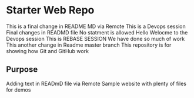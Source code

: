 # Starter Web Repo
This is a final change in README MD via Remote
This is a Devops session
Final changes in READMD file 
No statment is allowed
Hello Welocme to the Devops session
This is REBASE SESSION
We have done so much of work 
This another change in Readme master branch
This repository is for showing how Git and GitHub work

## Purpose
Adding text in READmD file via Remote
Sample website with plenty of files for demos
